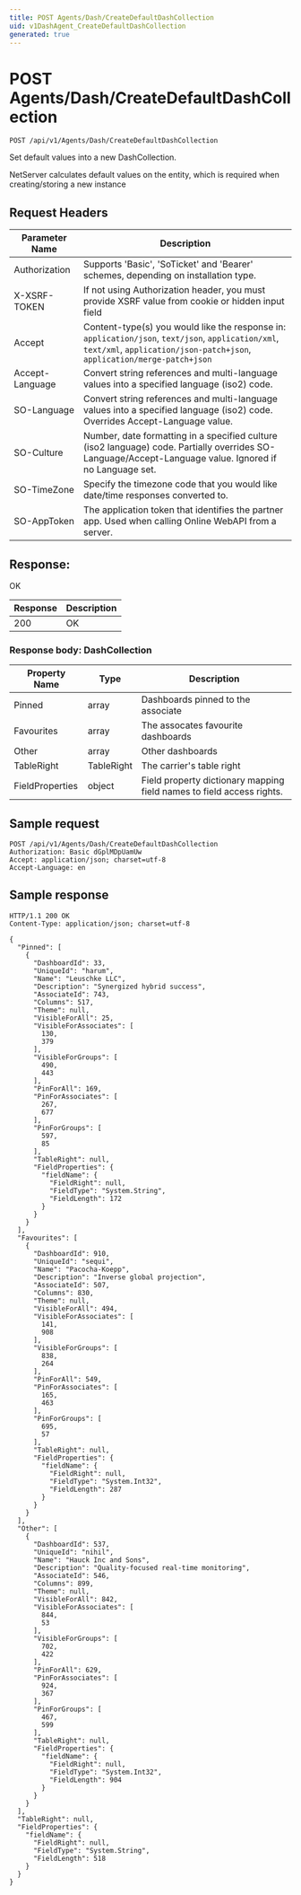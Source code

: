 ```yaml
---
title: POST Agents/Dash/CreateDefaultDashCollection
uid: v1DashAgent_CreateDefaultDashCollection
generated: true
---
```


# POST Agents/Dash/CreateDefaultDashCollection

```http
POST /api/v1/Agents/Dash/CreateDefaultDashCollection
```

Set default values into a new DashCollection.


NetServer calculates default values on the entity, which is required when creating/storing a new instance







## Request Headers

| Parameter Name | Description |
|----------------|-------------|
| Authorization  | Supports 'Basic', 'SoTicket' and 'Bearer' schemes, depending on installation type. |
| X-XSRF-TOKEN   | If not using Authorization header, you must provide XSRF value from cookie or hidden input field |
| Accept         | Content-type(s) you would like the response in: `application/json`, `text/json`, `application/xml`, `text/xml`, `application/json-patch+json`, `application/merge-patch+json` |
| Accept-Language | Convert string references and multi-language values into a specified language (iso2) code. |
| SO-Language | Convert string references and multi-language values into a specified language (iso2) code. Overrides Accept-Language value. |
| SO-Culture | Number, date formatting in a specified culture (iso2 language) code. Partially overrides SO-Language/Accept-Language value. Ignored if no Language set. |
| SO-TimeZone | Specify the timezone code that you would like date/time responses converted to. |
| SO-AppToken | The application token that identifies the partner app. Used when calling Online WebAPI from a server. |


## Response:

OK

| Response | Description |
|----------------|-------------|
| 200 | OK |

### Response body: DashCollection

| Property Name | Type |  Description |
|----------------|------|--------------|
| Pinned | array | Dashboards pinned to the associate |
| Favourites | array | The assocates favourite dashboards |
| Other | array | Other dashboards |
| TableRight | TableRight | The carrier's table right |
| FieldProperties | object | Field property dictionary mapping field names to field access rights. |

## Sample request

```http!
POST /api/v1/Agents/Dash/CreateDefaultDashCollection
Authorization: Basic dGplMDpUamUw
Accept: application/json; charset=utf-8
Accept-Language: en
```

## Sample response

```http_
HTTP/1.1 200 OK
Content-Type: application/json; charset=utf-8

{
  "Pinned": [
    {
      "DashboardId": 33,
      "UniqueId": "harum",
      "Name": "Leuschke LLC",
      "Description": "Synergized hybrid success",
      "AssociateId": 743,
      "Columns": 517,
      "Theme": null,
      "VisibleForAll": 25,
      "VisibleForAssociates": [
        130,
        379
      ],
      "VisibleForGroups": [
        490,
        443
      ],
      "PinForAll": 169,
      "PinForAssociates": [
        267,
        677
      ],
      "PinForGroups": [
        597,
        85
      ],
      "TableRight": null,
      "FieldProperties": {
        "fieldName": {
          "FieldRight": null,
          "FieldType": "System.String",
          "FieldLength": 172
        }
      }
    }
  ],
  "Favourites": [
    {
      "DashboardId": 910,
      "UniqueId": "sequi",
      "Name": "Pacocha-Koepp",
      "Description": "Inverse global projection",
      "AssociateId": 507,
      "Columns": 830,
      "Theme": null,
      "VisibleForAll": 494,
      "VisibleForAssociates": [
        141,
        908
      ],
      "VisibleForGroups": [
        838,
        264
      ],
      "PinForAll": 549,
      "PinForAssociates": [
        165,
        463
      ],
      "PinForGroups": [
        695,
        57
      ],
      "TableRight": null,
      "FieldProperties": {
        "fieldName": {
          "FieldRight": null,
          "FieldType": "System.Int32",
          "FieldLength": 287
        }
      }
    }
  ],
  "Other": [
    {
      "DashboardId": 537,
      "UniqueId": "nihil",
      "Name": "Hauck Inc and Sons",
      "Description": "Quality-focused real-time monitoring",
      "AssociateId": 546,
      "Columns": 899,
      "Theme": null,
      "VisibleForAll": 842,
      "VisibleForAssociates": [
        844,
        53
      ],
      "VisibleForGroups": [
        702,
        422
      ],
      "PinForAll": 629,
      "PinForAssociates": [
        924,
        367
      ],
      "PinForGroups": [
        467,
        599
      ],
      "TableRight": null,
      "FieldProperties": {
        "fieldName": {
          "FieldRight": null,
          "FieldType": "System.Int32",
          "FieldLength": 904
        }
      }
    }
  ],
  "TableRight": null,
  "FieldProperties": {
    "fieldName": {
      "FieldRight": null,
      "FieldType": "System.String",
      "FieldLength": 518
    }
  }
}
```